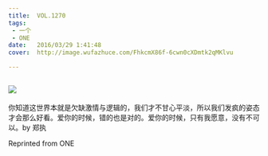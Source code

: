 ```yaml
---
title:	VOL.1270
tags:
 - 一个
 - ONE
date:	2016/03/29 1:41:48
cover:	http://image.wufazhuce.com/FhkcmX86f-6cwn0cXDmtk2qMKlvu

---
```

![](http://image.wufazhuce.com/FhkcmX86f-6cwn0cXDmtk2qMKlvu)
---

你知道这世界本就是欠缺激情与逻辑的，我们才不甘心平淡，所以我们发疯的姿态才会那么好看。爱你的时候，错的也是对的。爱你的时候，只有我愿意，没有不可以。by 郑执
 
Reprinted from ONE
